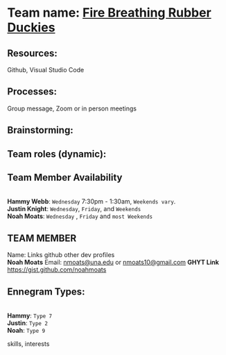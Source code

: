 # Team name: [Fire Breathing Rubber Duckies](https://images.app.goo.gl/oF2PzsmXxMRqzDZ76)

## Resources: 
Github, Visual Studio Code
## Processes:
Group message, Zoom or in person meetings

## Brainstorming:

## Team roles (dynamic): 

## Team Member Availability
<br> **Hammy Webb**: `Wednesday` 7:30pm - 1:30am, `Weekends vary`.
<br> **Justin Knight**: `Wednesday`, `Friday`, and `Weekends`
<br> **Noah Moats**: `Wednesday` , `Friday` and `most Weekends`


## TEAM MEMBER
Name:
Links
github
other dev profiles 
<br>**Noah Moats** Email: nmoats@una.edu or nmoats10@gmail.com **GHYT Link** https://gist.github.com/noahmoats

## Ennegram Types:
<br> **Hammy**: `Type 7`
<br> **Justin**: `Type 2`
<br> **Noah**: `Type 9`

skills, interests
